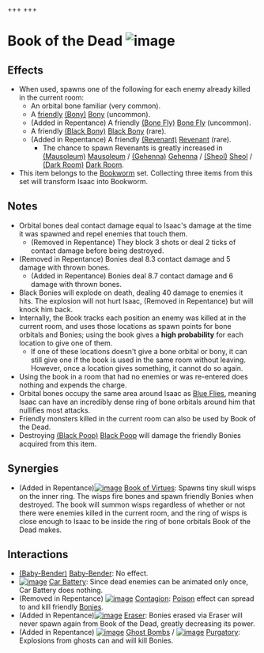 +++
+++

 # Book of the Dead ![image](/image/Book_of_the_Dead.png) 

Effects
---------


* When used, spawns one of the following for each enemy already killed in the current room:
	+ An orbital bone familiar (very common).
	+ A [friendly](/wiki/Friendly "Friendly") [(Bony)](/wiki/Bony "Bony") [Bony](/wiki/Bony "Bony") (uncommon).
	+ (Added in Repentance) A friendly [(Bone Fly)](/wiki/Boom_Fly#Bone_Fly "Bone Fly") [Bone Fly](/wiki/Boom_Fly#Bone_Fly "Boom Fly") (uncommon).
	+ A friendly [(Black Bony)](/wiki/Bony#Black_Bony "Black Bony") [Black Bony](/wiki/Bony#Black_Bony "Bony") (rare).
	+ (Added in Repentance) A friendly [(Revenant)](/wiki/Bony#Revenant "Revenant") [Revenant](/wiki/Bony#Revenant "Bony") (rare).
		- The chance to spawn Revenants is greatly increased in [(Mausoleum)](/wiki/Mausoleum "Mausoleum") [Mausoleum](/wiki/Mausoleum "Mausoleum") / [(Gehenna)](/wiki/Gehenna "Gehenna") [Gehenna](/wiki/Gehenna "Gehenna") / [(Sheol)](/wiki/Sheol "Sheol") [Sheol](/wiki/Sheol "Sheol") / [(Dark Room)](/wiki/Dark_Room "Dark Room") [Dark Room](/wiki/Dark_Room "Dark Room").
* This item belongs to the [Bookworm](/wiki/Bookworm "Bookworm") set. Collecting three items from this set will transform Isaac into Bookworm.


Notes
-------


* Orbital bones deal contact damage equal to Isaac's damage at the time it was spawned and repel enemies that touch them.
	+ (Removed in Repentance) They block 3 shots or deal 2 ticks of contact damage before being destroyed.
* (Removed in Repentance) Bonies deal 8.3 contact damage and 5 damage with thrown bones.
	+ (Added in Repentance) Bonies deal 8.7 contact damage and 6 damage with thrown bones.
* Black Bonies will explode on death, dealing 40 damage to enemies it hits. The explosion will not hurt Isaac, (Removed in Repentance) but will knock him back.
* Internally, the Book tracks each position an enemy was killed at in the current room, and uses those locations as spawn points for bone orbitals and Bonies; using the book gives a **high probability** for each location to give one of them.
	+ If one of these locations doesn't give a bone orbital or bony, it can still give one if the book is used in the same room without leaving. However, once a location gives something, it cannot do so again.
* Using the book in a room that had no enemies or was re-entered does nothing and expends the charge.
* Orbital bones occupy the same area around Isaac as [Blue Flies](/wiki/Blue_Fly "Blue Fly"), meaning Isaac can have an incredibly dense ring of bone orbitals around him that nullifies most attacks.
* Friendly monsters killed in the current room can also be used by Book of the Dead.
* Destroying [(Black Poop)](/wiki/Black_Poop "Black Poop") [Black Poop](/wiki/Black_Poop "Black Poop") will damage the friendly Bonies acquired from this item.


Synergies
-----------


* (Added in Repentance)[![image](/image/Book_of_Virtues.png)](/wiki/Book_of_Virtues "Book of Virtues") [Book of Virtues](/wiki/Book_of_Virtues "Book of Virtues"): Spawns tiny skull wisps on the inner ring. The wisps fire bones and spawn friendly Bonies when destroyed. The book will summon wisps regardless of whether or not there were enemies killed in the current room, and the ring of wisps is close enough to Isaac to be inside the ring of bone orbitals Book of the Dead makes.


Interactions
--------------


* [(Baby-Bender)](/wiki/Baby-Bender "Baby-Bender") [Baby-Bender](/wiki/Baby-Bender "Baby-Bender"): No effect.
* [![image](/image/Car_Battery.png)](/wiki/Car_Battery "Car Battery") [Car Battery](/wiki/Car_Battery "Car Battery"): Since dead enemies can be animated only once, Car Battery does nothing.
* (Removed in Repentance) [![image](/image/Contagion.png)](/wiki/Contagion "Contagion") [Contagion](/wiki/Contagion "Contagion"): [Poison](/wiki/Poison "Poison") effect can spread to and kill friendly [Bonies](/wiki/Bony "Bony").
* (Added in Repentance)[![image](/image/Eraser.png)](/wiki/Eraser "Eraser") [Eraser](/wiki/Eraser "Eraser"): Bonies erased via Eraser will never spawn again from Book of the Dead, greatly decreasing its power.
* (Added in Repentance) [![image](/image/Ghost_Bombs.png)](/wiki/Ghost_Bombs "Ghost Bombs") [Ghost Bombs](/wiki/Ghost_Bombs "Ghost Bombs") / [![image](/image/Purgatory.png)](/wiki/Purgatory "Purgatory") [Purgatory](/wiki/Purgatory "Purgatory"): Explosions from ghosts can and will kill Bonies.


